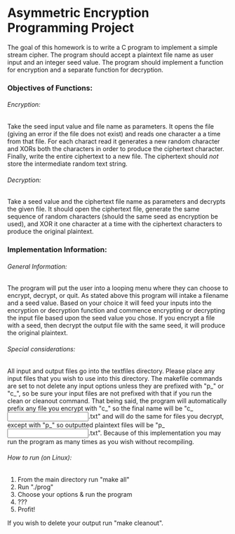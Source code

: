 # Asymmetric Encryption Programming Project
The goal of this homework is to write a C program to implement a simple stream cipher. The program should accept a plaintext file name as user input and an integer seed value. The program should implement a function for encryption and a separate function for decryption.
### Objectives of Functions:
###### Encryption:
Take the seed input value and file name as parameters. It opens the file (giving an error if the file does not exist) and reads one character a a time from that file. For each charact read it generates a new random character and XORs both the characters in order to produce the ciphertext character. Finally, write the entire ciphertext to a new file. The ciphertext should *not* store the intermediate random text string.
###### Decryption:
Take a seed value and the ciphertext file name as parameters and decrypts the given file. It should open the ciphertext file, generate the same sequence of random characters (should the same seed as encryption be used), and XOR it one character at a time with the ciphertext characters to produce the original plaintext.
### Implementation Information:
###### General Information:
The program will put the user into a looping menu where they can choose to encrypt, decrypt, or quit. As stated above this program will intake a filename and a seed value. Based on your choice it will feed your inputs into the encryption or decryption function and commence encrypting or decrypting the input file based upon the seed value you chose. If you encrypt a file with a seed, then decrypt the output file with the same seed, it will produce the original plaintext.
###### Special considerations:
All input and output files go into the textfiles directory. Please place any input files that you wish to use into this directory. The makefile commands are set to not delete any input options unless they are prefixed with "p_" or "c_", so be sure your input files are not prefixed with that if you run the clean or cleanout command. That being said, the program will automatically prefix any file you encrypt with "c_" so the final name will be "c_<input file>.txt" and will do the same for files you decrypt, except with "p_" so outputted plaintext files will be "p_<input file>.txt". Because of this implementation you may run the program as many times as you wish without recompiling.
###### How to run (on Linux):
1. From the main directory run "make all"
2. Run "./prog"
3. Choose your options & run the program
4. ???
5. Profit!

If you wish to delete your output run "make cleanout".
